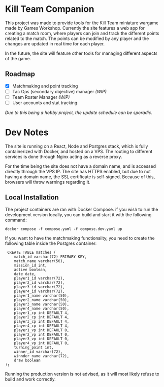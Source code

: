 # Kill Team Companion

This project was made to provide tools for the Kill Team miniature wargame made by Games Workshop. Currently the site features a web app for creating a match room, where players can join and track the different points related to the match. The points can be modified by any player and the changes are updated in real time for each player. 

In the future, the site will feature other tools for managing different aspects of the game.

## Roadmap

- [x] Matchmaking and point tracking
- [ ] Tac Ops (secondary objective) manager *(WIP)*
- [ ] Team Roster Manager *(WIP)*
- [ ] User accounts and stat tracking

*Due to this being a hobby project, the update schedule can be sporadic.*

# Dev Notes

The site is running on a React, Node and Postgres stack, which is fully containerized with Docker, and hosted on a VPS. The routing to different services is done through Nginx acting as a reverse proxy.

For the time being the site does not have a domain name, and is accessed directly through the VPS IP. The site has HTTPS enabled, but due to not having a domain name, the SSL certificate is self-signed. Because of this, browsers will throw warnings regarding it.

## Local Installation

The project containers are ran with Docker Compose. if you wish to run the development version locally, you can build and start it with the following command: 

```docker compose -f compose.yaml -f compose.dev.yaml up```

If you want to have the matchmaking functionality, you need to create the following table inside the Postgres container: 

```
 CREATE TABLE matches (
	match_id varchar(72) PRIMARY KEY,
	match_name varchar(50),
	mission_id int,
	active boolean,
	date date,
	player1_id varchar(72),
	player2_id varchar(72),
	player3_id varchar(72),
	player4_id varchar(72),
	player1_name varchar(50),	
	player2_name varchar(50),	
	player3_name varchar(50),	
	player4_name varchar(50),
	player1_cp int DEFAULT 4,
	player2_cp int DEFAULT 4,
	player3_cp int DEFAULT 4,
	player4_cp int DEFAULT 4,
	player1_vp int DEFAULT 0,
	player2_vp int DEFAULT 0,
	player3_vp int DEFAULT 0,
	player4_vp int DEFAULT 0,
	turning_point int,
	winner_id varchar(72),
	winnder_name varchar(72),
	draw boolean
);
```

Running the production version is not advised, as it will most likely refuse to build and work correctly.
